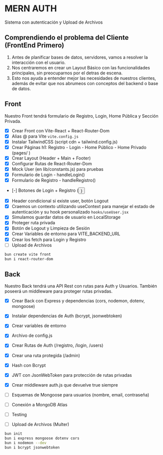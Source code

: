 # MERN AUTH
Sistema con autenticación y Upload de Archivos

## Comprendiendo el problema del Cliente (FrontEnd Primero)

 1. Antes de planificar bases de datos, servidores, vamos a resolver la interacción con el usuario.
 2. Nos centraremos en crear un Layout Básico con las funcionalidades principales, sin preocuparnos por el detras de escena.
 3. Esto nos ayuda a entender mejor las necesidades de nuestros clientes, además de evitar que nos abrumeos con conceptos del backend o base de datos.


## Front

Nuestro Front tendrá formulario de Registro, Login, Home Pública y Sección Privada.

- [x] Crear Front con Vite-React + React-Router-Dom
- [x] Alias @ para Vite `vite.config.js`
- [x] Instalar TailwindCSS (script cdn + tailwind.config.js)
- [x] Crear Páginas h1: Registro - Login - Home Público - Home Privado (pages/ <Home><Login><Registro><Admin>)
- [x] Crear Layout (Header + Main + Footer)
- [x] Configurar Rutas de React-Router-Dom
- [x] Mock User (en lib/constants.js) para pruebas
- [x] Formulario de Login - handleLogin()
- [x] Formulario de Registro - handleRegistro()
- [-] Botones de Login + Registro (<Button>)
- [x] Header condicional si existe user, botón Logout
- [x] Craemos un contexto utilizando useContext para manejar el estado de autenticación y su hook personalizado `hooks/useUser.jsx`
- [x] Simulamos guardar datos de usuario en LocalStorage
- [x] Proteger ruta privada <PrivateRoute>
- [x] Botón de Logout y Limpieza de Sesión
- [x] Crear Variables de entorno para VITE_BACKEND_URL
- [x] Crear los fetch para Login y Registro
- [ ] Upload de Archivos

```bash
bun create vite front
bun i react-router-dom
```

## Back

Nuestro Back tendrá una API Rest con rutas para Auth y Usuarios. También poseerá un middleware para proteger rutas privadas.

- [x] Crear Back con Express y dependencias (cors, nodemon, dotenv, mongoose)
- [x] Instalar dependencias de Auth (bcrypt, jsonwebtoken)
- [x] Crear variables de entorno
- [x] Archivo de config.js
- [x] Crear Rutas de Auth (/registro, /login, /users)
- [x] Crear una ruta protegida (/admin)
- [x] Hash con Bcrypt
- [x] JWT con JsonWebToken para protección de rutas privadas
- [x] Crear middleware auth.js que devuelve true siempre
- [ ] Esquemas de Mongoose para usuarios (nombre, email, contraseña)
- [ ] Conexión a MongoDB Atlas
- [ ] Testing
- [ ] Upload de Archivos (Multer)


```bash
bun init
bun i express mongoose dotenv cors
bun i nodemon --dev
bun i bcrypt jsonwebtoken
```